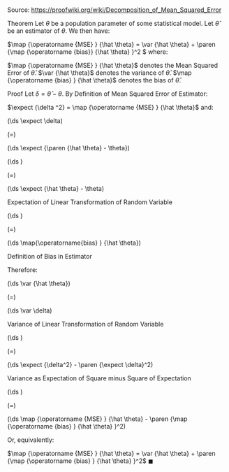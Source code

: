 # 

Source: https://proofwiki.org/wiki/Decomposition_of_Mean_Squared_Error

Theorem
Let $\theta$ be a population parameter of some statistical model.
Let $\hat \theta$ be an estimator of $\theta$.
We then have:

$\map {\operatorname {MSE} } {\hat \theta} = \var {\hat \theta} + \paren {\map {\operatorname {bias}} {\hat \theta} }^2 $
where:

$\map {\operatorname {MSE} } {\hat \theta}$ denotes the Mean Squared Error of $\hat \theta$.
$\var {\hat \theta}$ denotes the variance of $\hat \theta$.
$\map {\operatorname {bias} } {\hat \theta}$ denotes the bias of $\hat \theta$.


Proof
Let $\delta = \hat \theta - \theta$.
By Definition of Mean Squared Error of Estimator:

$\expect {\delta ^2} = \map {\operatorname {MSE} } {\hat \theta}$
and:














\(\ds \expect \delta\)

\(=\)







\(\ds \expect {\paren {\hat \theta} - \theta}\)




















\(\ds \)

\(=\)







\(\ds \expect {\hat \theta} - \theta\)





Expectation of Linear Transformation of Random Variable














\(\ds \)

\(=\)







\(\ds \map{\operatorname{bias} } {\hat \theta}\)





Definition of Bias in Estimator



Therefore:














\(\ds \var {\hat \theta}\)

\(=\)







\(\ds \var \delta\)





Variance of Linear Transformation of Random Variable














\(\ds \)

\(=\)







\(\ds \expect {\delta^2} - \paren {\expect \delta}^2\)





Variance as Expectation of Square minus Square of Expectation














\(\ds \)

\(=\)







\(\ds \map {\operatorname {MSE} } {\hat \theta} - \paren {\map {\operatorname {bias} } {\hat \theta} }^2\)









Or, equivalently:

$\map {\operatorname {MSE} } {\hat \theta} = \var {\hat \theta} + \paren {\map {\operatorname {bias} } {\hat \theta} }^2$
$\blacksquare$





